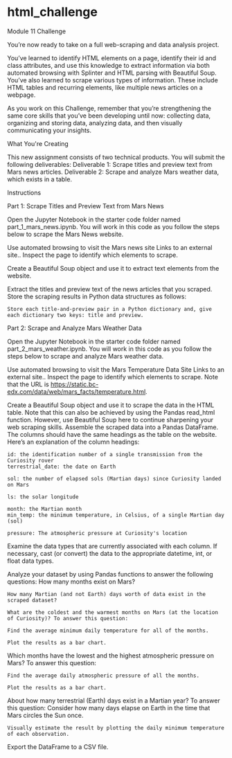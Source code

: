 # html_challenge
Module 11 Challenge

You’re now ready to take on a full web-scraping and data analysis project. 

You’ve learned to identify HTML elements on a page, identify their id and class attributes, and use this knowledge to extract information via both automated browsing with Splinter and HTML parsing with Beautiful Soup. You’ve also learned to scrape various types of information. These include HTML tables and recurring elements, like multiple news articles on a webpage.

As you work on this Challenge, remember that you’re strengthening the same core skills that you’ve been developing until now: collecting data, organizing and storing data, analyzing data, and then visually communicating your insights.

What You're Creating

This new assignment consists of two technical products. You will submit the following deliverables:
    Deliverable 1: Scrape titles and preview text from Mars news articles.
    Deliverable 2: Scrape and analyze Mars weather data, which exists in a table.

Instructions

Part 1: Scrape Titles and Preview Text from Mars News

Open the Jupyter Notebook in the starter code folder named part_1_mars_news.ipynb. You will work in this code as you follow the steps below to scrape the Mars News website.

Use automated browsing to visit the Mars news site Links to an external site.. Inspect the page to identify which elements to scrape.

Create a Beautiful Soup object and use it to extract text elements from the website.


Extract the titles and preview text of the news articles that you scraped. Store the scraping results in Python data structures as follows:
    
    Store each title-and-preview pair in a Python dictionary and, give each dictionary two keys: title and preview.

Part 2: Scrape and Analyze Mars Weather Data

Open the Jupyter Notebook in the starter code folder named part_2_mars_weather.ipynb. You will work in this code as you follow the steps below to scrape and analyze Mars weather data.

Use automated browsing to visit the Mars Temperature Data Site Links to an external site.. Inspect the page to identify which elements to scrape. Note that the URL is https://static.bc-edx.com/data/web/mars_facts/temperature.html.

Create a Beautiful Soup object and use it to scrape the data in the HTML table. Note that this can also be achieved by using the Pandas read_html function. However, use Beautiful Soup here to continue sharpening your web scraping skills.
Assemble the scraped data into a Pandas DataFrame. The columns should have the same headings as the table on the website. Here’s an explanation of the column headings:

    id: the identification number of a single transmission from the Curiosity rover
    terrestrial_date: the date on Earth
    
    sol: the number of elapsed sols (Martian days) since Curiosity landed on Mars
    
    ls: the solar longitude

    month: the Martian month
    min_temp: the minimum temperature, in Celsius, of a single Martian day (sol)

    pressure: The atmospheric pressure at Curiosity's location

Examine the data types that are currently associated with each column. If necessary, cast (or convert) the data to the appropriate datetime, int, or float data types.

Analyze your dataset by using Pandas functions to answer the following questions:
    How many months exist on Mars?

    How many Martian (and not Earth) days worth of data exist in the scraped dataset?

    What are the coldest and the warmest months on Mars (at the location of Curiosity)? To answer this question:

    Find the average minimum daily temperature for all of the months.

    Plot the results as a bar chart.

Which months have the lowest and the highest atmospheric pressure on Mars? To answer this question:

    Find the average daily atmospheric pressure of all the months.

    Plot the results as a bar chart.

About how many terrestrial (Earth) days exist in a Martian year? To answer this question:
    Consider how many days elapse on Earth in the time that Mars circles the Sun once.

    Visually estimate the result by plotting the daily minimum temperature of each observation.

Export the DataFrame to a CSV file.
